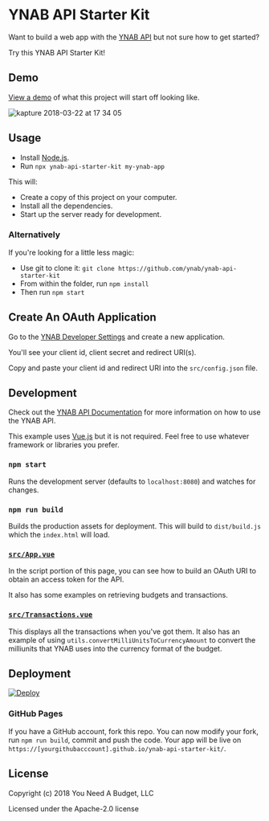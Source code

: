 # YNAB API Starter Kit

Want to build a web app with the [YNAB API](https://api.youneedabudget.com/) but
not sure how to get started?

Try this YNAB API Starter Kit!

## Demo

[View a demo](https://ynab.github.io/ynab-api-starter-kit/) of what this project
will start off looking like.

![kapture 2018-03-22 at 17 34 05](https://user-images.githubusercontent.com/759811/37802159-425ced5a-2df7-11e8-8f9d-cc03329c7b8c.gif)

## Usage

* Install [Node.js](https://nodejs.org/).
* Run `npx ynab-api-starter-kit my-ynab-app`

This will:
* Create a copy of this project on your computer.
* Install all the dependencies.
* Start up the server ready for development.

### Alternatively

If you're looking for a little less magic:

* Use git to clone it: `git clone https://github.com/ynab/ynab-api-starter-kit`
* From within the folder, run `npm install`
* Then run `npm start`

## Create An OAuth Application

Go to the [YNAB Developer Settings](https://app.youneedabudget.com/settings/developer)
and create a new application.

You'll see your client id, client secret and redirect URI(s).

Copy and paste your client id and redirect URI into the `src/config.json` file.

## Development

Check out the [YNAB API Documentation](https://api.youneedabudget.com/) for more
information on how to use the YNAB API.

This example uses [Vue.js](https://vuejs.org/) but it is not required. Feel free
to use whatever framework or libraries you prefer.

### `npm start`
Runs the development server (defaults to `localhost:8080`) and watches for changes.

### `npm run build`
Builds the production assets for deployment. This will build to `dist/build.js`
which the `index.html` will load.

### [`src/App.vue`](https://github.com/ynab/ynab-api-starter-kit/blob/gh-pages/src/App.vue)

In the script portion of this page, you can see how to build an OAuth URI to
obtain an access token for the API.

It also has some examples on retrieving budgets and transactions.

### [`src/Transactions.vue`](https://github.com/ynab/ynab-api-starter-kit/blob/gh-pages/src/components/Transactions.vue)

This displays all the transactions when you've got them. It also has an example
of using `utils.convertMilliUnitsToCurrencyAmount` to convert the milliunits that
YNAB uses into the currency format of the budget.

## Deployment

<a href="https://heroku.com/deploy?template=https://github.com/ynab/ynab-api-starter-kit">
  <img src="https://www.herokucdn.com/deploy/button.svg" alt="Deploy">
</a>

### GitHub Pages
If you have a GitHub account, fork this repo. You can now modify your fork, run
`npm run build`, commit and push the code. Your app will be live on `https://[yourgithubacccount].github.io/ynab-api-starter-kit/`.

## License

Copyright (c) 2018 You Need A Budget, LLC

Licensed under the Apache-2.0 license
